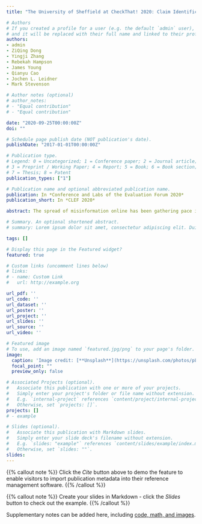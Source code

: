 ```yaml
---
title: "The University of Sheffield at CheckThat! 2020: Claim Identification and Verification on Twitter"

# Authors
# If you created a profile for a user (e.g. the default `admin` user), write the username (folder name) here 
# and it will be replaced with their full name and linked to their profile.
authors:
- admin
- ZiQing Dong
- Yingji Zhang
- Rebekah Hampson
- James Young
- Qianyu Cao
- Jochen L. Leidner
- Mark Stevenson

# Author notes (optional)
# author_notes:
# - "Equal contribution"
# - "Equal contribution"

date: "2020-09-25T00:00:00Z"
doi: ""

# Schedule page publish date (NOT publication's date).
publishDate: "2017-01-01T00:00:00Z"

# Publication type.
# Legend: 0 = Uncategorized; 1 = Conference paper; 2 = Journal article;
# 3 = Preprint / Working Paper; 4 = Report; 5 = Book; 6 = Book section;
# 7 = Thesis; 8 = Patent
publication_types: ["1"]

# Publication name and optional abbreviated publication name.
publication: In *Conference and Labs of the Evaluation Forum 2020*
publication_short: In *CLEF 2020*

abstract: The spread of misinformation online has been gathering pace in recent years which has led to research into automatic methods for claim verification. The COVID-19 pandemic presents a unique challenge due to the large amount of inaccurate information being shared on social media platforms. This paper describes the University of Sheffield’s entry to the CLEF 2020 CheckThat! Lab, which focuses on the problems of determining check-worthiness and verification of claims found in tweets, including those related to COVID-19. For the Tweet Check-Worthiness Task (Task 1), we found that TF-IDF term weightings used by a Random Forest model outperformed more complex approaches employing Word2Vec embeddings and recurrent neural networks, and for the Claim Retrieval Task (Task 2), we found that BM25 similarity score weightings based on TF-IDF term weightings with a Support Vector Machine classifier scoring model outperformed other methods making use of cosine and Euclidean similarity metrics, and regression-based scoring models.

# Summary. An optional shortened abstract.
# summary: Lorem ipsum dolor sit amet, consectetur adipiscing elit. Duis posuere tellus ac convallis placerat. Proin tincidunt magna sed ex sollicitudin condimentum.

tags: []

# Display this page in the Featured widget?
featured: true

# Custom links (uncomment lines below)
# links:
# - name: Custom Link
#   url: http://example.org

url_pdf: ''
url_code: ''
url_dataset: ''
url_poster: ''
url_project: ''
url_slides: ''
url_source: ''
url_video: ''

# Featured image
# To use, add an image named `featured.jpg/png` to your page's folder. 
image:
  caption: 'Image credit: [**Unsplash**](https://unsplash.com/photos/pLCdAaMFLTE)'
  focal_point: ""
  preview_only: false

# Associated Projects (optional).
#   Associate this publication with one or more of your projects.
#   Simply enter your project's folder or file name without extension.
#   E.g. `internal-project` references `content/project/internal-project/index.md`.
#   Otherwise, set `projects: []`.
projects: []
# - example

# Slides (optional).
#   Associate this publication with Markdown slides.
#   Simply enter your slide deck's filename without extension.
#   E.g. `slides: "example"` references `content/slides/example/index.md`.
#   Otherwise, set `slides: ""`.
slides: 
---
```


{{% callout note %}}
Click the *Cite* button above to demo the feature to enable visitors to import publication metadata into their reference management software.
{{% /callout %}}

{{% callout note %}}
Create your slides in Markdown - click the *Slides* button to check out the example.
{{% /callout %}}

Supplementary notes can be added here, including [code, math, and images](https://wowchemy.com/docs/writing-markdown-latex/).
